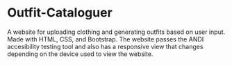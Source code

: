 # Outfit-Cataloguer

A website for uploading clothing and generating outfits based on user input. Made with HTML, CSS, and Bootstrap. The website passes the ANDI accesibility testing tool and also has a responsive view that changes depending on the device used to view the website.

